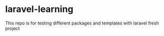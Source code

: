 # laravel-learning
This repo is for testing different packages and templates with laravel fresh project
